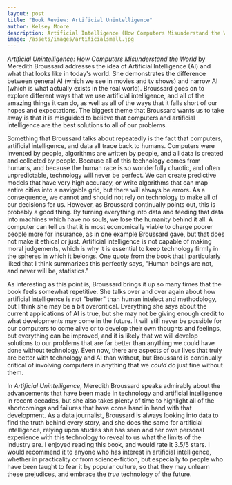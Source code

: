 ```yaml
---
layout: post
title: "Book Review: Artificial Unintelligence"
author: Kelsey Moore
description: Artificial Intelligence (How Computers Misunderstand the World) by Meredith Broussard
image: /assets/images/artificialsmall.jpg
---
```


*Artificial Unintelligence: How Computers Misunderstand the World* by Meredith Broussard addresses the idea of Artificial Intelligence (AI) and what that looks like in today's world. She demonstrates the difference between general AI (which we see in movies and tv shows) and narrow AI (which is what actually exists in the real world). Broussard goes on to explore different ways that we use artificial intelligence, and all of the amazing things it can do, as well as all of the ways that it falls short of our hopes and expectations. The biggest theme that Broussard wants us to take away is that it is misguided to believe that computers and artificial intelligence are the best solutions to all of our problems.

Something that Broussard talks about repeatedly is the fact that computers, artificial intelligence, and data all trace back to humans. Computers were invented by people, algorithms are written by people, and all data is created and collected by people. Because all of this technology comes from humans, and because the human race is so wonderfully chaotic, and often unpredictable, technology will never be perfect. We can create predictive models that have very high accuracy, or write algorithms that can map entire cities into a navigable grid, but there will always be errors. As a consequence, we cannot and should not rely on technology to make all of our decisions for us. However, as Broussard continually points out, this is probably a good thing. By turning everything into data and feeding that data into machines which have no souls, we lose the humanity behind it all. A computer can tell us that it is most economically viable to charge poorer people more for insurance, as in one example Broussard gave, but that does not make it ethical or just. Artificial intelligence is not capable of making moral judgements, which is why it is essential to keep technology firmly in the spheres in which it belongs. One quote from the book that I particularly liked that I think summarizes this perfectly says, "Human beings are not, and never will be, statistics."

As interesting as this point is, Broussard brings it up so many times that the book feels somewhat repetitive. She talks over and over again about how artificial intelligence is not "better" than human intelect and methodology, but I think she may be a bit overcritical. Everything she says about the current applications of AI is true, but she may not be giving enough credit to what developments may come in the future. It will still never be possible for our computers to come alive or to develop their own thoughts and feelings, but everything can be improved, and it is likely that we will develop solutions to our problems that are far better than anything we could have done without technology. Even now, there are aspects of our lives that truly are better with technology and AI than without, but Broussard is continually critical of involving computers in anything that we *could* do just fine without them. 

In *Artificial Unintelligence*, Meredith Broussard speaks admirably about the advancements that have been made in technology and artificial intelligence in recent decades, but she also takes plenty of time to highlight all of the shortcomings and failures that have come hand in hand with that development. As a data journalist, Broussard is always looking into data to find the truth behind every story, and she does the same for artificial intelligence, relying upon studies she has seen and her own personal experience with this technology to reveal to us what the limits of the industry are. I enjoyed reading this book, and would rate it 3.5/5 stars. I would recommend it to anyone who has interest in artificial intelligence, whether in practicality or from science-fiction, but especially to people who have been taught to fear it by popular culture, so that they may unlearn these prejudices, and embrace the *true* technology of the future.
